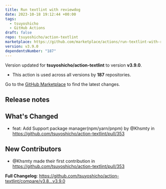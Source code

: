 ```yaml
---
title: Run textlint with reviewdog
date: 2023-10-18 19:12:44 +00:00
tags:
  - tsuyoshicho
  - GitHub Actions
draft: false
repo: tsuyoshicho/action-textlint
marketplace: https://github.com/marketplace/actions/run-textlint-with-reviewdog
version: v3.9.0
dependentsNumber: "187"
---
```



Version updated for **tsuyoshicho/action-textlint** to version **v3.9.0**.
- This action is used across all versions by **187** repositories.

Go to the [GitHub Marketplace](https://github.com/marketplace/actions/run-textlint-with-reviewdog) to find the latest changes.

## Release notes

## What's Changed
* feat: Add Support package manager(npm/yarn/pnpm) by @Khsmty in https://github.com/tsuyoshicho/action-textlint/pull/353

## New Contributors
* @Khsmty made their first contribution in https://github.com/tsuyoshicho/action-textlint/pull/353

**Full Changelog**: https://github.com/tsuyoshicho/action-textlint/compare/v3.8...v3.9.0
